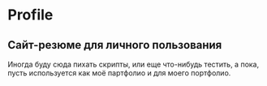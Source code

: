 # Profile
 
Сайт-резюме для личного пользования
---
Иногда буду сюда пихать скрипты, или еще что-нибудь тестить, а пока, пусть используется как моё партфолио и для моего портфолио.
